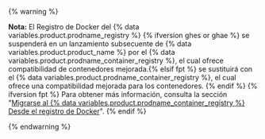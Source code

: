{% warning %}

**Nota:** El Registro de Docker del {% data variables.product.prodname_registry %} {% ifversion ghes or ghae %} se suspenderá en un lanzamiento subsecuente de {% data variables.product.product_name %} por el {% data variables.product.prodname_container_registry %}, el cual ofrece compatibilidad de contenedores mejorada.{% elsif fpt %} se sustituirá con el {% data variables.product.prodname_container_registry %}, el cual ofrece una compatibilidad mejorada para los contenedores. {% endif %} {% ifversion fpt %} Para obtener más información, consulta la sección "[Migrarse al {% data variables.product.prodname_container_registry %} Desde el registro de Docker](/packages/working-with-a-github-packages-registry/migrating-to-the-container-registry-from-the-docker-registry)". {% endif %}

{% endwarning %}
